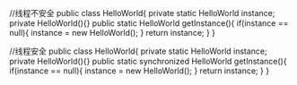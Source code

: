 
//线程不安全
public class HelloWorld{
	private static HelloWorld instance;
	private HelloWorld(){}
	public static HelloWorld getInstance(){
	if(instance == null){
		instance = new HelloWorld();
	}
	return instance;
	}
}

//线程安全
public class HelloWorld{
	private static HelloWorld instance;
	private HelloWorld(){}
	public static synchronized HelloWorld getInstance(){
	if(instance == null){
		instance = new HelloWorld();
		}
	return instance;
	}
}



